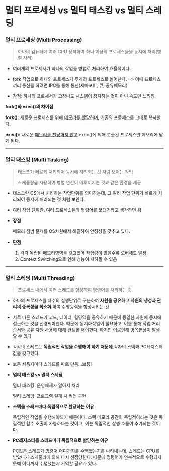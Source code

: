 # **멀티 프로세싱 vs 멀티 태스킹 vs 멀티 스레딩**

### **멀티 프로세싱 (Multi Processing)**

> 하나의 컴퓨터에 여러 CPU 장착하여 하나 이상의 프로세스들을 동시에 처리(병렬 처리)

- 여러개의 프로세서가 하나의 작업을 병렬로 처리하여 효율적이다. 

- fork 작업으로 하나의 프로세스가 두개의 프로세스로 늘어난다.
  => 이때 프로세스끼리 통신을 하려면 IPC를 통해 통신(세마포어, 큐, 공유메모리) 

- 장점: 하나의 프로세서가 고장나도 시스템이 정지하는 것이 아닌 속도만 느려짐

  

**fork()와 exec()의 차이점**

**fork():** 새로운 프로세스를 위해 <u>메모리를 할당하며</u>, 기존의 프로세스를 그대로 복사한다.

**exec():** 새로운 <u>메모리를 할당하지 않고</u> exec()에 의해 호출된 프로세스만 메모리에 남게 된다.



------------------

### 멀티 태스킹 (Multi Tasking)

> 태스크가 빠르게 처리되어 동시에 처리되는 것 처럼 보이는 작업
>
> 스케줄링을 사용하여 병렬 연산이 이루어지는 것과 같은 환경을 제공

- 테스크란 OS에서 처리하는 작업단위를 의미하는데, 그 여러 작업 단위가 빠르게 처리되어 동시에 처리되는 것 처럼 보인다.

- 여러 작업 단위란, 여러 프로세스들의 명령어를 쪼갠거라고 생각하면 됨

- **장점**

  메모리 침범 문제를 OS차원에서 해결하여 안정성을 갖추고 있다.

- **단점** 

  1. 각각 독립된 메모리영역을 갖고있어 작업량이 많을수록 오버헤드 발생
  2. Context Switching으로 인해 성능이 저하될 수 있음



---------------

### 멀티 스레딩 (Multi Threading)

> 프로세스 내에서 여러 스레드를 형성하여 명령어를 처리하는 것



* 하나의 프로세스를 다수의 실행단위로 구분하여 **자원을 공유**하고 **자원의 생성과 관리의 중복성을 최소화** 하여 수행능력을 향상시키는 것

* 서로 다른 스레드가 코드, 데이터, 힙영역을 공유하기 때문에 동일한 자원에 동시에 접근하는 것을 신경써야한다. 때문에 동기화작업이 필요하고, 이를 통해 작업 처리순서와 공유 자원 사용에 대해 컨트롤 해야한다. 하지만 이로인해 병목현상이 발생할 수 있다

* 각각의 스레드는 **독립적인 작업을 수행해야 하기 때문에** 각자의 스택과 PC레지스터 값을 갖고있다. 

* 보통 사용자마다 스레드를 따로 만듬...보통!

* **멀티 태스킹 vs 멀티 스레딩**

  멀티 태스킹: 운영체제가 알아서 처리

  멀티 스레딩: 프로그램 설계 시 직접 구현

* **스택을 스레드마다 독립적으로 할당하는 이유** 

  독립적인 작업을 수행해야되기 때문이다. 스택 메모리 공간이 독립적이라는 것은 독립적인 함수 호출이 가능하다는 것이고, 이는 독립적인 실행 흐름이 추가되는 것이다.

* **PC레지스터를 스레드마다 독립적으로 할당하는 이유**

  PC값은 스레드가 명령어 어디까지를 수행했는지를 나타내는데, 스레드는 CPU를 받았다가 스케줄러에 의해 다시 선점당한다. 때문에 명령어가 연속적으로 수행되지 못해 어디까지 수행했는지 기억할 필요가 있다.
